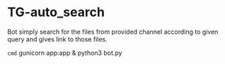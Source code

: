 # TG-auto_search

Bot simply search for the files from provided channel according to given query and gives link to those files.

`cmd` gunicorn app:app & python3 bot.py
